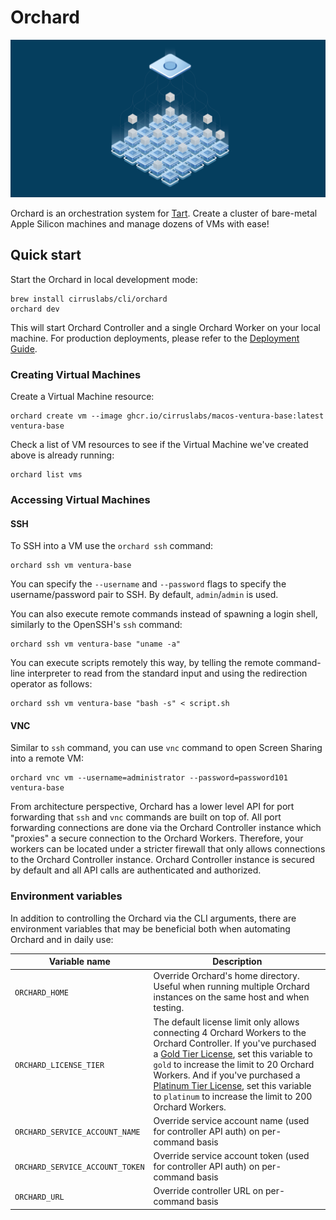 # Orchard

<img src="https://github.com/cirruslabs/orchard/raw/main/docs/OrchardSocial.png"/>

Orchard is an orchestration system for [Tart](https://github.com/cirruslabs/tart). Create a cluster of bare-metal Apple Silicon machines and manage dozens of VMs with ease!

## Quick start

Start the Orchard in local development mode:

```shell
brew install cirruslabs/cli/orchard
orchard dev
```

This will start Orchard Controller and a single Orchard Worker on your local machine.
For production deployments, please refer to the [Deployment Guide](./DeploymentGuide.md).

### Creating Virtual Machines

Create a Virtual Machine resource:

```shell
orchard create vm --image ghcr.io/cirruslabs/macos-ventura-base:latest ventura-base
```

Check a list of VM resources to see if the Virtual Machine we've created above is already running: 

```shell
orchard list vms
```

### Accessing Virtual Machines

#### SSH

To SSH into a VM use the `orchard ssh` command:

```shell
orchard ssh vm ventura-base
```

You can specify the `--username` and `--password` flags to specify the username/password pair to SSH. By default, `admin`/`admin` is used.

You can also execute remote commands instead of spawning a login shell, similarly to the OpenSSH's `ssh` command:

```shell
orchard ssh vm ventura-base "uname -a"
```

You can execute scripts remotely this way, by telling the remote command-line interpreter to read from the standard input and using the redirection operator as follows:

```shell
orchard ssh vm ventura-base "bash -s" < script.sh
```

#### VNC

Similar to `ssh` command, you can use `vnc` command to open Screen Sharing into a remote VM:

```shell
orchard vnc vm --username=administrator --password=password101 ventura-base
```

From architecture perspective, Orchard has a lower level API for port forwarding that `ssh` and `vnc` commands are built on top of.
All port forwarding connections are done via the Orchard Controller instance which "proxies" a secure connection to the Orchard Workers.
Therefore, your workers can be located under a stricter firewall that only allows connections to the Orchard Controller instance.
Orchard Controller instance is secured by default and all API calls are authenticated and authorized.

### Environment variables

In addition to controlling the Orchard via the CLI arguments, there are environment variables that may be beneficial both when automating Orchard and in daily use:

| Variable name                   | Description                                                                                                                                                                                                                                                                                                                                                                                                  |
|---------------------------------|--------------------------------------------------------------------------------------------------------------------------------------------------------------------------------------------------------------------------------------------------------------------------------------------------------------------------------------------------------------------------------------------------------------|
| `ORCHARD_HOME`                  | Override Orchard's home directory. Useful when running multiple Orchard instances on the same host and when testing.                                                                                                                                                                                                                                                                                         |
| `ORCHARD_LICENSE_TIER`          | The default license limit only allows connecting 4 Orchard Workers to the Orchard Controller. If you've purchased a [Gold Tier License](https://tart.run/licensing/), set this variable to `gold` to increase the limit to 20 Orchard Workers. And if you've purchased a [Platinum Tier License](https://tart.run/licensing/), set this variable to `platinum` to increase the limit to 200 Orchard Workers. |
| `ORCHARD_SERVICE_ACCOUNT_NAME`  | Override service account name (used for controller API auth) on per-command basis                                                                                                                                                                                                                                                                                                                            |
| `ORCHARD_SERVICE_ACCOUNT_TOKEN` | Override service account token (used for controller API auth) on per-command basis                                                                                                                                                                                                                                                                                                                           |
| `ORCHARD_URL`                   | Override controller URL on per-command basis                                                                                                                                                                                                                                                                                                                                                                 |

